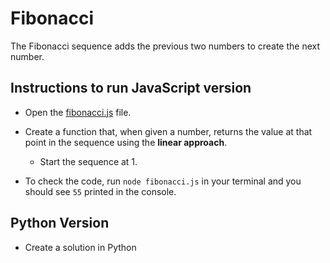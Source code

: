 # Fibonacci

The Fibonacci sequence adds the previous two numbers to create the next number. 

## Instructions to run JavaScript version

* Open the [fibonacci.js](Unsolved/fibonacci.js) file. 

* Create a function that, when given a number, returns the value at that point in the sequence using the **linear approach**.

  * Start the sequence at 1.

* To check the code, run `node fibonacci.js` in your terminal and you should see `55` printed in the console.

## Python Version

* Create a solution in Python


